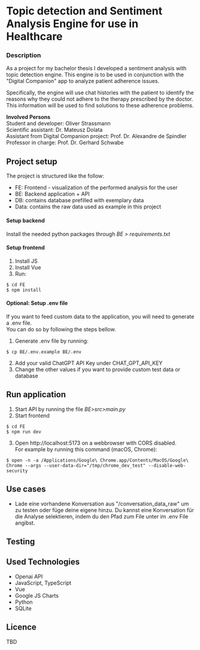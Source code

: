 # Topic detection and Sentiment Analysis Engine for use in Healthcare
### Description
As a project for my bachelor thesis I developed a sentiment analysis with topic detection engine. This engine is to be used in conjunction with the "Digital Companion" app to analyze patient adherence issues.<br>

Specifically, the engine will use chat histories with the patient to identify the reasons why they could not adhere to the therapy prescribed by the doctor. This information will be used to find solutions to these adherence problems.<br>

__Involved Persons__<br>
Student and developer: Oliver Strassmann<br>
Scientific assistant: Dr. Mateusz Dolata<br>
Assistant from Digital Companion project: Prof. Dr. Alexandre de Spindler<br>
Professor in charge: Prof. Dr. Gerhard Schwabe<br>

## Project setup
The project is structured like the follow:
- FE: Frontend - visualization of the performed analysis for the user
- BE: Backend application + API
- DB: contains database prefilled with exemplary data
- Data: contains the raw data used as example in this project

#### Setup backend
Install the needed python packages through _BE > requirements.txt_
#### Setup frontend
1. Install JS
2. Install Vue
3. Run:
```
$ cd FE
$ npm install
```
#### Optional: Setup .env file
If you want to feed custom data to the application, you will need to generate a .env file.<br>
You can do so by following the steps bellow.
1. Generate .env file by running:
```
$ cp BE/.env.example BE/.env
```
2. Add your valid ChatGPT API Key under CHAT_GPT_API_KEY
3. Change the other values if you want to provide custom test data or database

## Run application
1. Start API by running the file _BE>src>main.py_
2. Start frontend
```
$ cd FE
$ npm run dev
```
3. Open http://localhost:5173 on a webbrowser with CORS disabled.<br>
For example by running this command (macOS, Chrome):
```
$ open -n -a /Applications/Google\ Chrome.app/Contents/MacOS/Google\ Chrome --args --user-data-dir="/tmp/chrome_dev_test" --disable-web-security
```

## Use cases
- Lade eine vorhandene Konversation aus "/conversation_data_raw" um zu testen oder füge deine eigene hinzu.
Du kannst eine Konversation für die Analyse selektieren, indem du den Pfad zum File unter im .env File angibst.

## Testing

## Used Technologies
- Openai API
- JavaScript, TypeScript
- Vue
- Google JS Charts
- Python
- SQLite

## Licence
TBD
